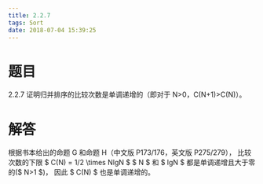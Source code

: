 ```yaml
---
title: 2.2.7
tags: Sort
date: 2018-07-04 15:39:25
---
```


# 题目

2.2.7
证明归并排序的比较次数是单调递增的（即对于 N>0，C(N+1)>C(N)）。

# 解答

根据书本给出的命题 G 和命题 H（中文版 P173/176，英文版 P275/279）， 
比较次数的下限 $ C(N) = 1/2 \times NlgN $
$ N $ 和 $ lgN $ 都是单调递增且大于零的($ N>1 $)，
因此 $ C(N) $ 也是单调递增的。